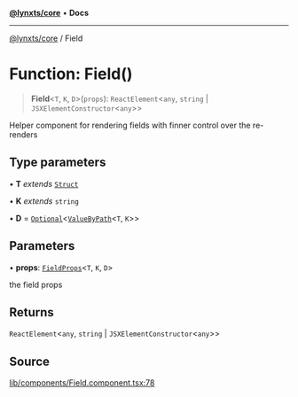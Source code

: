 [**@lynxts/core**](../README.md) • **Docs**

***

[@lynxts/core](../README.md) / Field

# Function: Field()

> **Field**\<`T`, `K`, `D`\>(`props`): `ReactElement`\<`any`, `string` \| `JSXElementConstructor`\<`any`\>\>

Helper component for rendering fields with finner control over the re-renders

## Type parameters

• **T** *extends* [`Struct`](../type-aliases/Struct.md)

• **K** *extends* `string`

• **D** = [`Optional`](../type-aliases/Optional.md)\<[`ValueByPath`](../type-aliases/ValueByPath.md)\<`T`, `K`\>\>

## Parameters

• **props**: [`FieldProps`](../interfaces/FieldProps.md)\<`T`, `K`, `D`\>

the field props

## Returns

`ReactElement`\<`any`, `string` \| `JSXElementConstructor`\<`any`\>\>

## Source

[lib/components/Field.component.tsx:78](https://github.com/JoseLion/lynxts/blob/main/packages/core/src/lib/components/Field.component.tsx#L78)
